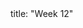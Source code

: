 <frontmatter>
title: "Week 12"
</frontmatter>

<panel header=":trophy: Outcomes" popup-url="{{baseUrl}}/schedule/week12/outcomes.html" expanded no-close>
  <include src="outcomes.md#main" />
</panel>

<panel header=":clipboard: Todo" no-close>
  <include src="todo.md" />
</panel>

<panel header=":raising_hand: Tutorial 12" no-close>
</panel>

<panel header="{{glyphicon_blackboard}} Lecture 12" no-close>
  <include src="lecture.md" />
</panel>
